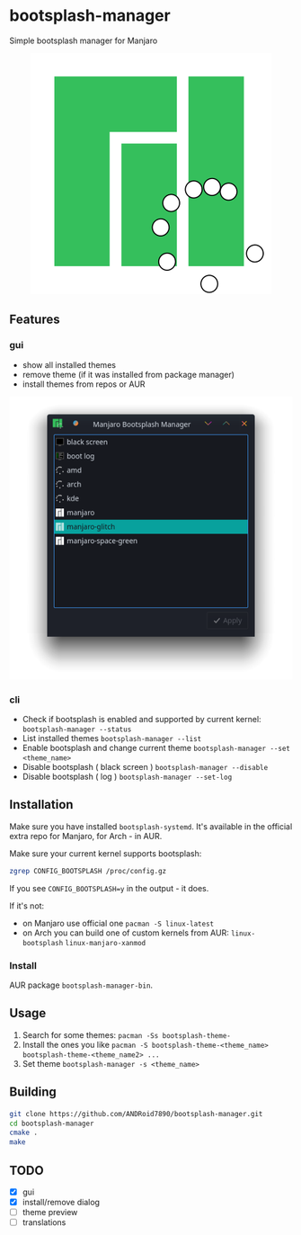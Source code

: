 # bootsplash-manager
Simple bootsplash manager for Manjaro
<p align="center">
   <img src="https://raw.githubusercontent.com/ANDRoid7890/bootsplash-manager/master/images/bootsplash-manager-gui.svg"/>
</p>

## Features
### gui
* show all installed themes
* remove theme (if it was installed from package manager)
* install themes from repos or AUR
<p align="center">
   <img src="https://github.com/ANDRoid7890/bootsplash-manager/blob/master/screenshots/main%20window.png?raw=true"/>
</p>

### cli
* Check if bootsplash is enabled and supported by current kernel:  `bootsplash-manager --status`
* List installed themes                                            `bootsplash-manager --list`
* Enable bootsplash and change current theme                       `bootsplash-manager --set <theme_name>`
* Disable bootsplash ( black screen )                              `bootsplash-manager --disable`
* Disable bootsplash ( log )                                       `bootsplash-manager --set-log`
  


## Installation
Make sure you have installed `bootsplash-systemd`. It's available in the official extra repo for Manjaro, for Arch - in AUR.

Make sure your current kernel supports bootsplash:
```bash
zgrep CONFIG_BOOTSPLASH /proc/config.gz
```
If you see `CONFIG_BOOTSPLASH=y` in the output - it does.

If it's not:
- on Manjaro use official one `pacman -S linux-latest`
- on Arch you can build one of custom kernels from AUR: `linux-bootsplash` 	`linux-manjaro-xanmod`
### Install
AUR package `bootsplash-manager-bin`.

## Usage
1) Search for some themes: `pacman -Ss bootsplash-theme-`
2) Install the ones you like `pacman -S bootsplash-theme-<theme_name> bootsplash-theme-<theme_name2> ...`
3) Set theme `bootsplash-manager -s <theme_name>`

## Building
```bash
git clone https://github.com/ANDRoid7890/bootsplash-manager.git
cd bootsplash-manager
cmake .
make
```
## TODO
- [x] gui
- [x] install/remove dialog
- [ ] theme preview
- [ ] translations
